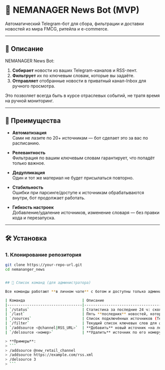 # 🤖 NEMANAGER News Bot (MVP)

Автоматический Telegram-бот для сбора, фильтрации и доставки новостей из мира FMCG, ритейла и e-commerce.

---

## 📌 Описание

NEMANAGER News Bot:

1. **Собирает** новости из ваших Telegram-каналов и RSS-лент.  
2. **Фильтрует** их по ключевым словам, которые вы задаёте.  
3. **Отправляет** отобранные новости в приватный канал-Inbox для ручного просмотра.

Это позволяет всегда быть в курсе отраслевых событий, не тратя время на ручной мониторинг.

---

## 🧠 Преимущества

- **Автоматизация**  
  Сами не лазите по 20+ источникам — бот сделает это за вас по расписанию.

- **Релевантность**  
  Фильтрация по вашим ключевым словам гарантирует, что попадёт только важное.

- **Дедупликация**  
  Один и тот же материал не будет присылаться повторно.

- **Стабильность**  
  Ошибки при парсинге/доступе к источникам обрабатываются внутри, бот продолжает работать.

- **Гибкость настроек**  
  Добавление/удаление источников, изменение словаря — без правки кода и перезапуска.

---

## 🛠️ Установка

### 1. Клонирование репозитория

```bash
git clone https://your-repo-url.git
cd nemananger_news


## 💬 Список команд (для администратора)

Все команды работают **в личном чате** с ботом и доступны только администратору.

| Команда                          | Описание                                                                                          |
|----------------------------------|---------------------------------------------------------------------------------------------------|
| `/status`                        | Статистика за последние 24 ч: сколько новостей собрано, сколько прошло фильтрацию, сколько отправлено. |
| `/last`                          | Пять **последних** новостей, которые бот отправил в канал-Inbox.                                   |
| `/sources`                       | Список подключённых источников (Telegram-каналы и RSS-ленты).                                      |
| `/filter`                        | Текущий список ключевых слов для фильтрации.                                                     |
| `/addsource <@channel|RSS_URL>`  | **Добавить** новый источник «на лету» (Telegram-канал или RSS-ленту).                              |
| `/delsource <номер>`             | **Удалить** источник по его номеру из списка `/sources`.                                          |

> **Примеры**:  
> ```
> /addsource @new_retail_channel
> /addsource https://example.com/rss.xml
> /delsource 3
> ```
